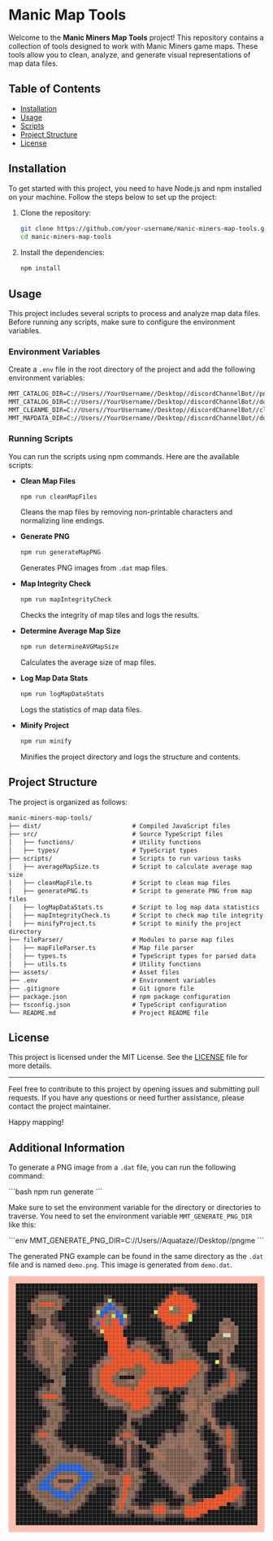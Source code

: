 # Manic Map Tools

Welcome to the **Manic Miners Map Tools** project! This repository contains a collection of tools designed to work with Manic Miners game maps. These tools allow you to clean, analyze, and generate visual representations of map data files.

## Table of Contents

- [Installation](#installation)
- [Usage](#usage)
- [Scripts](#scripts)
- [Project Structure](#project-structure)
- [License](#license)

## Installation

To get started with this project, you need to have Node.js and npm installed on your machine. Follow the steps below to set up the project:

1. Clone the repository:

   ```bash
   git clone https://github.com/your-username/manic-miners-map-tools.git
   cd manic-miners-map-tools
   ```

2. Install the dependencies:

   ```bash
   npm install
   ```

## Usage

This project includes several scripts to process and analyze map data files. Before running any scripts, make sure to configure the environment variables.

### Environment Variables

Create a `.env` file in the root directory of the project and add the following environment variables:

```env
MMT_CATALOG_DIR=C://Users//YourUsername//Desktop//discordChannelBot//pngme
MMT_CATALOG_DIR=C://Users//YourUsername//Desktop//discordChannelBot//downloads
MMT_CLEANME_DIR=C://Users//YourUsername//Desktop//discordChannelBot//cleanme
MMT_MAPDATA_DIR=C://Users//YourUsername//Desktop//discordChannelBot//downloads
```

### Running Scripts

You can run the scripts using npm commands. Here are the available scripts:

- **Clean Map Files**

  ```bash
  npm run cleanMapFiles
  ```

  Cleans the map files by removing non-printable characters and normalizing line endings.

- **Generate PNG**

  ```bash
  npm run generateMapPNG
  ```

  Generates PNG images from `.dat` map files.

- **Map Integrity Check**

  ```bash
  npm run mapIntegrityCheck
  ```

  Checks the integrity of map tiles and logs the results.

- **Determine Average Map Size**

  ```bash
  npm run determineAVGMapSize
  ```

  Calculates the average size of map files.

- **Log Map Data Stats**

  ```bash
  npm run logMapDataStats
  ```

  Logs the statistics of map data files.

- **Minify Project**

  ```bash
  npm run minify
  ```

  Minifies the project directory and logs the structure and contents.

## Project Structure

The project is organized as follows:

```plaintext
manic-miners-map-tools/
├── dist/                         # Compiled JavaScript files
├── src/                          # Source TypeScript files
│   ├── functions/                # Utility functions
│   ├── types/                    # TypeScript types
├── scripts/                      # Scripts to run various tasks
│   ├── averageMapSize.ts         # Script to calculate average map size
│   ├── cleanMapFile.ts           # Script to clean map files
│   ├── generatePNG.ts            # Script to generate PNG from map files
│   ├── logMapDataStats.ts        # Script to log map data statistics
│   ├── mapIntegrityCheck.ts      # Script to check map tile integrity
│   ├── minifyProject.ts          # Script to minify the project directory
├── fileParser/                   # Modules to parse map files
│   ├── mapFileParser.ts          # Map file parser
│   ├── types.ts                  # TypeScript types for parsed data
│   ├── utils.ts                  # Utility functions
├── assets/                       # Asset files
├── .env                          # Environment variables
├── .gitignore                    # Git ignore file
├── package.json                  # npm package configuration
├── tsconfig.json                 # TypeScript configuration
└── README.md                     # Project README file
```

## License

This project is licensed under the MIT License. See the [LICENSE](LICENSE) file for more details.

---

Feel free to contribute to this project by opening issues and submitting pull requests. If you have any questions or need further assistance, please contact the project maintainer.

Happy mapping!

## Additional Information

To generate a PNG image from a `.dat` file, you can run the following command:

\`\`\`bash
npm run generate
\`\`\`

Make sure to set the environment variable for the directory or directories to traverse. You need to set the environment variable `MMT_GENERATE_PNG_DIR` like this:

\`\`\`env
MMT_GENERATE_PNG_DIR=C://Users//Aquataze//Desktop//pngme
\`\`\`

The generated PNG example can be found in the same directory as the `.dat` file and is named `demo.png`. This image is generated from `demo.dat`.

![Demo PNG](https://github.com/Wal33D/manic-map-tools/blob/master/demo.png)
